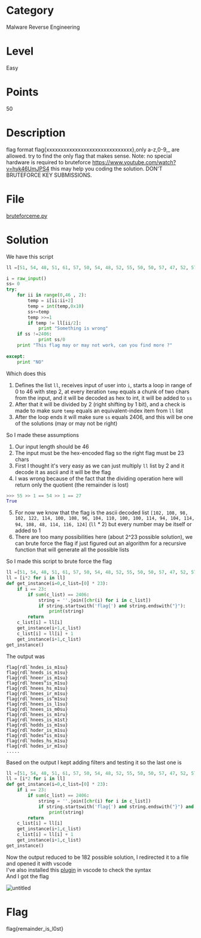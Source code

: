 # Category
Malware Reverse Engineering
# Level
Easy
# Points
50
# Description
flag format flag{xxxxxxxxxxxxxxxxxxxxxxxxxxxxxx},only a-z,0-9,_ are allowed. try to find the only flag that makes sense. Note: no special hardware is required to bruteforce https://www.youtube.com/watch?v=hyk46UmJPS4 this may help you coding the solution. DON'T BRUTEFORCE KEY SUBMISSIONS.
# File
[bruteforceme.py](https://raw.githubusercontent.com/Revers3c-Team/CTF-writeups/master/CyberTalents/Competitions/Al-Azhar%20University%20Cybersecurity%20CTF%20Competition/Bruteforce%20Me/bruteforceme.py)
# Solution
We have this script

```python
ll =[51, 54, 48, 51, 61, 57, 50, 54, 48, 52, 55, 50, 50, 57, 47, 52, 57, 47, 54, 24, 57, 58, 62]

i = raw_input()
ss= 0 
try:
    for ii in range(0,46 , 2):
        temp = i[ii:ii+2]
        temp = int(temp,0x10)
        ss+=temp
        temp >>=1
        if temp != ll[ii/2]:
            print "Something is wrong"
    if ss !=2406:
            print ss/0
    print "This flag may or may not work, can you find more ?"
        
except:
    print "NO"
```

Which does this</br>
1) Defines the list `ll`, receives input of user into `i`, starts a loop in range of 0 to 46 with step 2, at every iteration `temp` equals a chunk of two chars from the input, and it will be decoded as hex to int, it will be added to `ss`</br>
2) After that it will be divided by 2 (right shifting by 1 bit), and a check is made to make sure `temp` equals an equivalent-index item from `ll` list</br>
3) After the loop ends it will make sure `ss` equals 2406, and this will be one of the solutions (may or may not be right)

So I made these assumptions
1) Our input length should be 46</br>
2) The input must be the hex-encoded flag so the right flag must be 23 chars</br>
3) First I thought it's very easy as we can just multiply `ll` list by 2 and it decode it as ascii and it will be the flag</br>
4) I was wrong because of the fact that the dividing operation here will return only the quotient (the remainder is lost)</br>
```python
>>> 55 >> 1 == 54 >> 1 == 27
True
```
5) For now we know that the flag is the ascii decoded list `[102, 108, 98, 102, 122, 114, 100, 108, 96, 104, 110, 100, 100, 114, 94, 104, 114, 94, 108, 48, 114, 116, 124]` (`ll` * 2) but every number may be itself or added to 1</br>
6) There are too many possibilities here (about 2^23 possible solution), we can brute force the flag if just figured out an algorithm for a recursive function that will generate all the possible lists</br>

So I made this script to brute force the flag</br>

```python
ll =[51, 54, 48, 51, 61, 57, 50, 54, 48, 52, 55, 50, 50, 57, 47, 52, 57, 47, 54, 24, 57, 58, 62]
ll = [i*2 for i in ll]
def get_instance(i=0,c_list=[0] * 23):
    if i == 23:
        if sum(c_list) == 2406:
            string = ''.join([chr(i) for i in c_list])
            if string.startswith('flag{') and string.endswith("}"):
                print(string)
        return
    c_list[i] = ll[i]
    get_instance(i+1,c_list)
    c_list[i] = ll[i] + 1
    get_instance(i+1,c_list)
get_instance()
```

The output was</br>

```
flag{rdl`hndes_is_m1su}
flag{rdl`hneds_is_m1su}
flag{rdl`hneer_is_m1su}
flag{rdl`hnees^is_m1su}
flag{rdl`hnees_hs_m1su}
flag{rdl`hnees_ir_m1su}
flag{rdl`hnees_is^m1su}
flag{rdl`hnees_is_l1su}
flag{rdl`hnees_is_m0su}
flag{rdl`hnees_is_m1ru}
flag{rdl`hnees_is_m1st}
flag{rdl`hodds_is_m1su}
flag{rdl`hoder_is_m1su}
flag{rdl`hodes^is_m1su}
flag{rdl`hodes_hs_m1su}
flag{rdl`hodes_ir_m1su}
.....
```

Based on the output I kept adding filters and testing it so the last one is </br>

```python
ll =[51, 54, 48, 51, 61, 57, 50, 54, 48, 52, 55, 50, 50, 57, 47, 52, 57, 47, 54, 24, 57, 58, 62]
ll = [i*2 for i in ll]
def get_instance(i=0,c_list=[0] * 23):
    if i == 23:
        if sum(c_list) == 2406:
            string = ''.join([chr(i) for i in c_list])
            if string.startswith('flag{') and string.endswith("}") and "_is_" in string and not '^' in string and "`" not in string and ("l1st" in string or "m0st" in string or "l0st" in string):
                print(string)
        return
    c_list[i] = ll[i]
    get_instance(i+1,c_list)
    c_list[i] = ll[i] + 1
    get_instance(i+1,c_list)
get_instance()
```

Now the output reduced to be 182 possible solution, I redirected it to a file and opened it with vscode</br>
I've also installed this [plugin](https://marketplace.visualstudio.com/items?itemName=ban.spellright) in vscode to check the syntax</br>
And I got the flag</br>

![untitled](https://github.com/Revers3c-Team/CTF-writeups/raw/master/CyberTalents/Competitions/Al-Azhar%20University%20Cybersecurity%20CTF%20Competition/Bruteforce%20Me/img1.PNG)

# Flag
flag{remainder_is_l0st}
